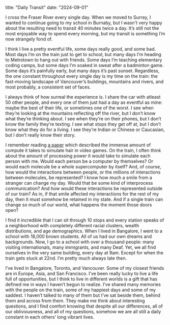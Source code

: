 title: "Daily Transit"
date: "2024-09-01"

I cross the Fraser River every single day. When we moved to Surrey, I wanted to continue going to my school in Burnaby, but I wasn't very happy about the resulting need to transit 40 minutes twice a day. It’s still not the most enjoyable way to spend every morning, but my transit is something I’m now strangely fond of.

I think I live a pretty eventful life, some days really good, and some bad. Most days I’m on the train just to get to school, but many days I’m heading to Metrotown to hang out with friends. Some days I’m teaching elementary coding camps, but some days I’m soaked in sweat after a badminton game. Some days it’s painfully early, but many days it’s past sunset. Regardless, the one constant throughout every single day is my time on the train: the fast-moving landscape of Vancouver’s buildings, mountains and rivers, and most probably, a consistent set of faces.

I always think of how surreal the experience is. I share the car with atleast 50 other people, and every one of them just had a day as eventful as mine: maybe the best of their life, or sometimes one of the worst. I see when they’re looking at the mountains reflecting off the river, but I don’t know what they’re thinking about. I see when they’re on their phones, but I don’t know the family they’re texting. I see what stops they get off at, but I don’t know what they do for a living. I see they’re Indian or Chinese or Caucasian, but I don’t really know their story.

I remember reading [a paper](https://research.nvidia.com/publication/2023-08_interactive-hair-simulation-gpu-using-admm) which described the immense amount of compute it takes to simulate hair in video games. On the train, I often think about the amount of processing power it would take to simulate each person with me. Would each person be a computer by themselves? Or would each molecule be a whole supercomputer by itself? And, of course, how would the interactions between people, or the millions of interactions between molecules, be represented? I know how much a smile from a stranger can change my day. Would that be some kind of interprocess communication? And how would these interactions be represented outside of our train? As in, if that smile affected my interactions for the rest of my day, then it must somehow be retained in my state. And if a single train can change so much of our world, what happens the moment those doors open?

I find it incredible that I can sit through 10 stops and every station speaks of a neighborhood with completely different racial clusters, wealth distributions, and age demographics. When I lived in Bangalore, I went to a school with 18,000 brown students. All of us had our own dreams and backgrounds. Now, I go to a school with over a thousand people: many visiting internationals, many immigrants, and many Deaf. Yet, we all find ourselves in the very same building, every day at 9am. Except for when the train gets stuck at 22nd. I’m pretty much always late then.

I’ve lived in Bangalore, Toronto, and Vancouver. Some of my closest friends are in Europe, Asia, and San Francisco. I’ve been really lucky to live a life full of opportunities, but I think to live in different worlds is a gift that has defined me in ways I haven’t begun to realize. I’ve shared many memories with the people on the train, some of my happiest days and some of my saddest. I haven’t talked to many of them but I’ve sat beside them, behind them and across from them. They make me think about interesting questions, and I find comfort knowing that despite all our differences, all of our obliviousness, and all of my questions, somehow we are all still a daily constant in each others’ long vibrant lives.